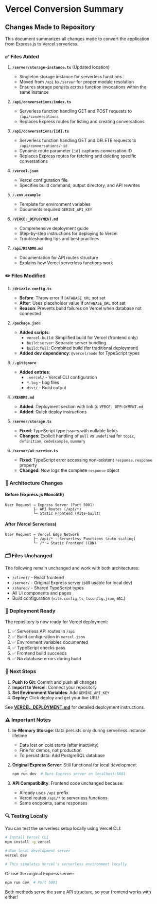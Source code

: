 # Vercel Conversion Summary

## Changes Made to Repository

This document summarizes all changes made to convert the application from Express.js to Vercel serverless.

### ✅ Files Added

1. **`/server/storage-instance.ts`** (Updated location)
   - Singleton storage instance for serverless functions
   - Moved from `/api` to `/server` for proper module resolution
   - Ensures storage persists across function invocations within the same instance

2. **`/api/conversations/index.ts`**
   - Serverless function handling GET and POST requests to `/api/conversations`
   - Replaces Express routes for listing and creating conversations

3. **`/api/conversations/[id].ts`**
   - Serverless function handling GET and DELETE requests to `/api/conversations/:id`
   - Dynamic route parameter `[id]` captures conversation ID
   - Replaces Express routes for fetching and deleting specific conversations

4. **`/vercel.json`**
   - Vercel configuration file
   - Specifies build command, output directory, and API rewrites

5. **`/.env.example`**
   - Template for environment variables
   - Documents required `GEMINI_API_KEY`

6. **`/VERCEL_DEPLOYMENT.md`**
   - Comprehensive deployment guide
   - Step-by-step instructions for deploying to Vercel
   - Troubleshooting tips and best practices

7. **`/api/README.md`**
   - Documentation for API routes structure
   - Explains how Vercel serverless functions work

### ✏️ Files Modified

1. **`/drizzle.config.ts`**
   - **Before**: Threw error if `DATABASE_URL` not set
   - **After**: Uses placeholder value if `DATABASE_URL` not set
   - **Reason**: Prevents build failures on Vercel when database not connected

2. **`/package.json`**
   - **Added scripts**:
     - `vercel-build`: Simplified build for Vercel (frontend only)
     - `build:server`: Separate server bundling
     - `build:full`: Combined build (for traditional deployment)
   - **Added dev dependency**: `@vercel/node` for TypeScript types

3. **`/.gitignore`**
   - **Added entries**:
     - `.vercel/` - Vercel CLI configuration
     - `*.log` - Log files
     - `dist/` - Build output

4. **`/README.md`**
   - **Added**: Deployment section with link to `VERCEL_DEPLOYMENT.md`
   - **Added**: Quick deploy instructions

5. **`/server/storage.ts`**
   - **Fixed**: TypeScript type issues with nullable fields
   - **Changes**: Explicit handling of `null` vs `undefined` for `topic`, `definition`, `codeExample`, `summary`

6. **`/server/ai-service.ts`**
   - **Fixed**: TypeScript error accessing non-existent `response.response` property
   - **Changed**: Now logs the complete `response` object

### 🔄 Architecture Changes

#### Before (Express.js Monolith)
```
User Request → Express Server (Port 5001)
             ├─ API Routes (/api/*)
             └─ Static Frontend (Vite-built)
```

#### After (Vercel Serverless)
```
User Request → Vercel Edge Network
             ├─ /api/* → Serverless Functions (auto-scaling)
             └─ /* → Static Frontend (CDN)
```

### 🗂️ Files Unchanged

The following remain unchanged and work with both architectures:

- `/client/` - React frontend
- `/server/` - Original Express server (still usable for local dev)
- `/shared/` - Shared TypeScript types
- All UI components and pages
- Build configuration (`vite.config.ts`, `tsconfig.json`, etc.)

### 🚀 Deployment Ready

The repository is now ready for Vercel deployment:

1. ✅ Serverless API routes in `/api`
2. ✅ Build configuration in `vercel.json`
3. ✅ Environment variables documented
4. ✅ TypeScript checks pass
5. ✅ Frontend build succeeds
6. ✅ No database errors during build

### 📝 Next Steps

1. **Push to Git**: Commit and push all changes
2. **Import to Vercel**: Connect your repository
3. **Set Environment Variables**: Add `GEMINI_API_KEY`
4. **Deploy**: Click deploy and get your live URL!

See **[VERCEL_DEPLOYMENT.md](./VERCEL_DEPLOYMENT.md)** for detailed deployment instructions.

### ⚠️ Important Notes

1. **In-Memory Storage**: Data persists only during serverless instance lifetime
   - Data lost on cold starts (after inactivity)
   - Fine for demos, not production
   - To persist data: Add PostgreSQL database

2. **Original Express Server**: Still functional for local development
   ```bash
   npm run dev  # Runs Express server on localhost:5001
   ```

3. **API Compatibility**: Frontend code unchanged because:
   - Already uses `/api` prefix
   - Vercel routes `/api/*` to serverless functions
   - Same endpoints, same responses

### 🔍 Testing Locally

You can test the serverless setup locally using Vercel CLI:

```bash
# Install Vercel CLI
npm install -g vercel

# Run local development server
vercel dev

# This simulates Vercel's serverless environment locally
```

Or use the original Express server:

```bash
npm run dev  # Port 5001
```

Both methods serve the same API structure, so your frontend works with either!

